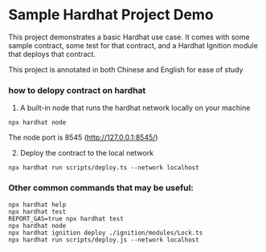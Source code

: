 # Sample Hardhat Project Demo

This project demonstrates a basic Hardhat use case. It comes with some sample contract, some test for that contract, and a Hardhat Ignition module that deploys that contract.

This project is annotated in both Chinese and English for ease of study

### how to delopy contract on hardhat

1. A built-in node that runs the hardhat network locally on your machine

```shell
npx hardhat node
```

The node port is 8545 (http://127.0.0.1:8545/)

2. Deploy the contract to the local network

```shell
npx hardhat run scripts/deploy.ts --network localhost
```

### Other common commands that may be useful:

```shell
npx hardhat help
npx hardhat test
REPORT_GAS=true npx hardhat test
npx hardhat node
npx hardhat ignition deploy ./ignition/modules/Lock.ts
npx hardhat run scripts/deploy.js --network localhost
```
